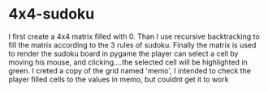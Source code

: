 # 4x4-sudoku
I first create a 4x4 matrix filled with 0. Than I use recursive backtracking to fill the matrix according to the 3 rules of sudoku. Finally the matrix is used to render the sudoku board in pygame
the player can select a cell by moving his mouse, and clicking....the selected cell will be highlighted in green.
I creted a copy of the grid named 'memo', I intended to check the player filled cells to the values in memo, but couldnt get it to work
